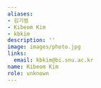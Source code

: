 ```yaml
---
aliases:
- 김기범
- Kibeom Kim
- kbkim
description: ''
image: images/photo.jpg
links:
  email: kbkim@bi.snu.ac.kr
name: Kibeom Kim
role: unknown
---
```

